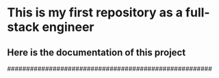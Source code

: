 # This is my first repository as a full-stack engineer
## Here is the documentation of this project     
######################################################
